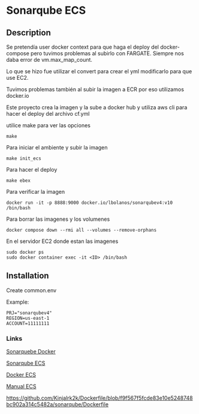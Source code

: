 # Sonarqube ECS

## Description

Se pretendía user docker context para que haga el deploy del docker-compose
pero tuvimos problemas al subirlo con FARGATE.  Siempre nos daba error de vm.max_map_count.

Lo que se hizo fue utilizar el convert para crear el yml modificarlo para que use EC2.

Tuvimos problemas también al subir la imagen a ECR por eso utilizamos docker.io

Este proyecto crea la imagen y la sube a docker hub y utiliza aws cli para 
hacer el deploy del archivo cf.yml

utilice make para ver las opciones

```
make
```

Para iniciar el ambiente y subir la imagen

```
make init_ecs
```

Para hacer el deploy


```
make ebex
```

Para verificar la imagen


```
docker run -it -p 8888:9000 docker.io/lbolanos/sonarqubev4:v10 /bin/bash
```

Para borrar las imagenes y los volumenes


```
docker compose down --rmi all --volumes --remove-orphans
```

En el servidor EC2 donde estan las imagenes


```
sudo docker ps
sudo docker container exec -it <ID> /bin/bash
```


## Installation

Create common.env

Example:

```
PRJ="sonarqubev4"
REGION=us-east-1
ACCOUNT=11111111
```


### Links

[Sonarquebe Docker](https://github.com/techforum-repo/docker-projects/blob/master/sonarqube-with-custom-plugins-aem/docker-compose.yml "docker")

[Sonarqube ECS](https://devops4solutions.com/deploy-docker-container-in-ecs-using-docker-compose/ "docker ecs")

[Docker ECS](https://docs.docker.com/cloud/ecs-integration/ "Docker ECS")

[Manual ECS](https://krishnawattamwar.medium.com/serverless-sonarqube-using-aws-ecs-2402b9e4f1f9 "Manual")

https://github.com/Kinjalrk2k/Dockerfile/blob/f9f567f5fcde83e10e5248748bc902a314c5482a/sonarqube/Dockerfile
